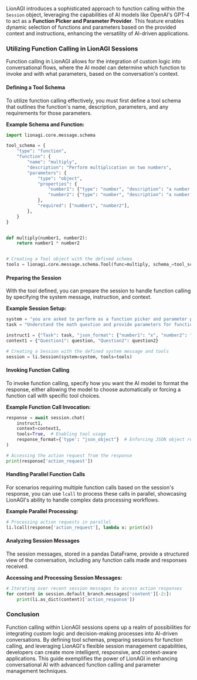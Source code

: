 LionAGI introduces a sophisticated approach to function calling within the `Session` object, leveraging the capabilities of AI models like OpenAI's GPT-4 to act as a **Function Picker and Parameter Provider**. This feature enables dynamic selection of functions and parameters based on the provided context and instructions, enhancing the versatility of AI-driven applications.

### Utilizing Function Calling in LionAGI Sessions

Function calling in LionAGI allows for the integration of custom logic into conversational flows, where the AI model can determine which function to invoke and with what parameters, based on the conversation's context.

#### Defining a Tool Schema

To utilize function calling effectively, you must first define a tool schema that outlines the function's name, description, parameters, and any requirements for those parameters.

**Example Schema and Function:**

```python
import lionagi.core.message.schema

tool_schema = {
    "type": "function",
    "function": {
        "name": "multiply",
        "description": "Perform multiplication on two numbers",
        "parameters": {
            "type": "object",
            "properties": {
                "number1": {"type": "number", "description": "a number to multiply"},
                "number2": {"type": "number", "description": "a number to multiply"},
            },
            "required": ["number1", "number2"],
        },
    }
}


def multiply(number1, number2):
    return number1 * number2


# Creating a Tool object with the defined schema
tools = lionagi.core.message.schema.Tool(func=multiply, schema_=tool_schema)
```

#### Preparing the Session

With the tool defined, you can prepare the session to handle function calling by specifying the system message, instruction, and context.

**Example Session Setup:**

```python
system = "you are asked to perform as a function picker and parameter provider"
task = "Understand the math question and provide parameters for function calling."

instruct1 = {"Task": task, "json_format": {"number1": "x", "number2": "y"}}
context1 = {"Question1": question, "Question2": question2}

# Creating a Session with the defined system message and tools
session = li.Session(system=system, tools=tools)
```

#### Invoking Function Calling

To invoke function calling, specify how you want the AI model to format the response, either allowing the model to choose automatically or forcing a function call with specific tool choices.

**Example Function Call Invocation:**

```python
response = await session.chat(
    instruct1,
    context=context1,
    tools=True,  # Enabling tool usage
    response_format={'type': "json_object"}  # Enforcing JSON object response format
)

# Accessing the action request from the response
print(response['action_request'])
```

#### Handling Parallel Function Calls

For scenarios requiring multiple function calls based on the session's response, you can use `lcall` to process these calls in parallel, showcasing LionAGI's ability to handle complex data processing workflows.

**Example Parallel Processing:**

```python
# Processing action requests in parallel
li.lcall(response['action_request'], lambda x: print(x))
```

#### Analyzing Session Messages

The session messages, stored in a pandas DataFrame, provide a structured view of the conversation, including any function calls made and responses received.

**Accessing and Processing Session Messages:**

```python
# Iterating over recent session messages to access action responses
for content in session.default_branch.messages['content'][-2:]:
    print(li.as_dict(content)['action_response'])
```

### Conclusion

Function calling within LionAGI sessions opens up a realm of possibilities for integrating custom logic and decision-making processes into AI-driven conversations. By defining tool schemas, preparing sessions for function calling, and leveraging LionAGI's flexible session management capabilities, developers can create more intelligent, responsive, and context-aware applications. This guide exemplifies the power of LionAGI in enhancing conversational AI with advanced function calling and parameter management techniques.
